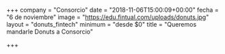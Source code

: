 +++
company = "Consorcio"
date = "2018-11-06T15:00:09+00:00"
fecha = "6 de noviembre"
image = "https://edu.fintual.com/uploads/donuts.jpg"
layout = "donuts_fintech"
minimum = "desde $0"
title = "Queremos mandarle Donuts a Consorcio"

+++
